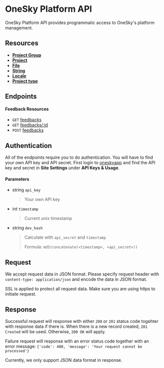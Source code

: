 # OneSky Platform API

OneSky Platform API provides programmatic access to OneSky's platform management.

## Resources

- [**Project Group**](/resources/project_group.md)
- [**Project**](/resources/project.md)
- [**File**](/resources/file.md)
- [**String**](/resources/string.md)
- [**Locale**](/resources/locale.md)
- [**Project type**](/resources/project_type.md)

## Endpoints

#### Feedback Resources
- `GET`  [feedbacks](/resources/feedbacks/GET_feedbacks.md)
- `GET`  [feedbacks/:id](/resources/feedbacks/GET_feedbacks_id.md)
- `POST`  [feedbacks](/resources/feedbacks/POST_feedbacks.md)

## Authentication

All of the endpoints require you to do authentication. You will have to find your own API key and API secret. First login to [oneskyapp](http://www.oneksyapp.com) and find the API key and secret in **Site Settings** under **API Keys & Usage**.

#### Parameters
- string `api_key`
  > Your own API key

- int `timestamp`
  > Current unix timestamp

- string `dev_hash`
  > Calculate with `api_secret` and `timestamp`
  >
  > Formula: `md5(concatenate(<timestamp>, <api_secret>))`

## Request
We accept request data in JSON format. Please specify request header with `content-type: application/json` and encode the data in JSON format.

SSL is applied to protect all request data. Make sure you are using https to initiate request.

## Response
Successful request will response with either `200` or `201` status code togehter with response data if there is. When there is a new record created, `201 Created` will be used. Otherwise, `200 OK` will apply.

Failure request will response with an error status code together with an error message:
`{'code': 400, 'message': 'Your request cannot be processed'}`

Currently, we only support JSON data format in response.
